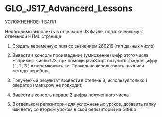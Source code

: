 # GLO_JS17_Advancerd_Lessons

УСЛОЖНЕННОЕ: 1 БАЛЛ


Необходимо выполнить в отдельном JS файле, подключенному к отдельной HTML странице

1) Создать переменную num со значением 266219 (тип данных число)
2) Вывести в консоль произведение (умножение) цифр этого числа
Например: число 123, при помощи javaScript получить каждое цифру ( 1, 2, 3 ) и перемножить их.
Правильно использовать цикл или методы перебора.

3) Полученный результат возвести в степень 3, используя только 1 оператор (Math.pow не подходит)

4) Вывести в консоль первые 2 цифры полученного числа

5) В отдельном репозитории для усложненных уроков, добавить папку или ветку со вторым уроком в свой репозиторий на GitHub